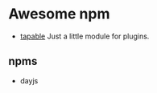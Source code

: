 # Awesome npm

- [tapable](https://github.com/webpack/tapable) Just a little module for plugins.

## npms

- dayjs
